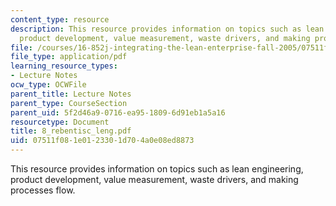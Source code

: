 ```yaml
---
content_type: resource
description: This resource provides information on topics such as lean engineering,
  product development, value measurement, waste drivers, and making processes flow.
file: /courses/16-852j-integrating-the-lean-enterprise-fall-2005/07511f081e0123301d704a0e08ed8873_8_rebentisc_leng.pdf
file_type: application/pdf
learning_resource_types:
- Lecture Notes
ocw_type: OCWFile
parent_title: Lecture Notes
parent_type: CourseSection
parent_uid: 5f2d46a9-0716-ea95-1809-6d91eb1a5a16
resourcetype: Document
title: 8_rebentisc_leng.pdf
uid: 07511f08-1e01-2330-1d70-4a0e08ed8873
---
```

This resource provides information on topics such as lean engineering, product development, value measurement, waste drivers, and making processes flow.

